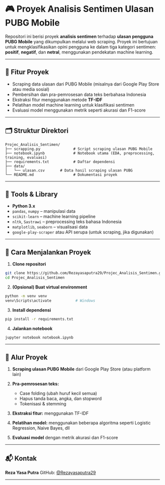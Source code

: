 # 🎮 Proyek Analisis Sentimen Ulasan PUBG Mobile

Repositori ini berisi proyek **analisis sentimen** terhadap **ulasan pengguna PUBG Mobile** yang dikumpulkan melalui web scraping. Proyek ini bertujuan untuk mengklasifikasikan opini pengguna ke dalam tiga kategori sentimen: **positif**, **negatif**, dan **netral**, menggunakan pendekatan machine learning.

---

## 📌 Fitur Proyek

* Scraping data ulasan dari PUBG Mobile (misalnya dari Google Play Store atau media sosial)
* Pembersihan dan pra-pemrosesan data teks berbahasa Indonesia
* Ekstraksi fitur menggunakan metode **TF-IDF**
* Pelatihan model machine learning untuk klasifikasi sentimen
* Evaluasi model menggunakan metrik seperti akurasi dan F1-score

---

## 🗂️ Struktur Direktori

```
Projec_Analisis_Sentimen/
├── scrapping.py               # Script scraping ulasan PUBG Mobile
├── notebook.ipynb             # Notebook utama (EDA, preprocessing, training, evaluasi)
├── requirements.txt           # Daftar dependensi
├── data/
│   └── ulasan.csv       # Data hasil scraping ulasan PUBG
└── README.md                  # Dokumentasi proyek
```

---

## 🔧 Tools & Library

* **Python 3.x**
* `pandas`, `numpy` – manipulasi data
* `scikit-learn` – machine learning pipeline
* `nltk`, `Sastrawi` – preprocessing teks bahasa Indonesia
* `matplotlib`, `seaborn` – visualisasi data
* `google-play-scraper` atau API serupa (untuk scraping, jika digunakan)

---

## 🚀 Cara Menjalankan Proyek

1. **Clone repositori**

```bash
git clone https://github.com/Rezayasaputra29/Projec_Analisis_Sentimen.git
cd Projec_Analisis_Sentimen
```

2. **(Opsional) Buat virtual environment**

```bash
python -m venv venv
venv\Scripts\activate           # Windows
```

3. **Install dependensi**

```bash
pip install -r requirements.txt
```

4. **Jalankan notebook**

```bash
jupyter notebook notebook.ipynb
```

---

## 🔄 Alur Proyek

1. **Scraping ulasan PUBG Mobile** dari Google Play Store (atau platform lain)
2. **Pra-pemrosesan teks:**

   * Case folding (ubah huruf kecil semua)
   * Hapus tanda baca, angka, dan stopword
   * Tokenisasi & stemming
3. **Ekstraksi fitur:** menggunakan TF-IDF
4. **Pelatihan model:** menggunakan beberapa algoritma seperti Logistic Regression, Naive Bayes, dll
5. **Evaluasi model** dengan metrik akurasi dan F1-score

---

## 📬 Kontak

**Reza Yasa Putra**
GitHub: [@Rezayasaputra29](https://github.com/Rezayasaputra29)

---


